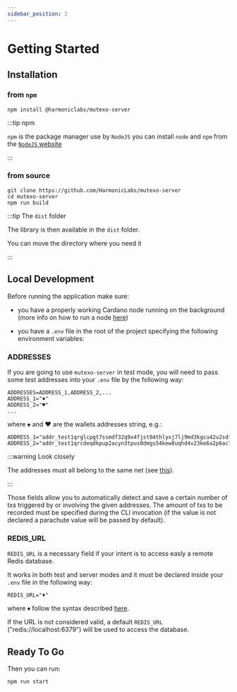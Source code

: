 ```yaml
---
sidebar_position: 2
---
```


# Getting Started

## Installation

### from `npm`
```
npm install @harmoniclabs/mutexo-server
```

:::tip npm

`npm` is the package manager use by `NodeJS` you can install `node` and `npm` from the [`NodeJS` website](https://nodejs.org/en/)

:::

### from source

```
git clone https://github.com/HarmonicLabs/mutexo-server
cd mutexo-server
npm run build
```

:::tip The `dist` folder

The library is then available in the `dist` folder.

You can move the directory where you need it

:::

## Local Development

Before running the application make sure:

* you have a properly working Cardano node running on the background (more info on how to run a node [here](https://developers.cardano.org/docs/get-started/cardano-node/running-cardano/))

* you have a `.env` file in the root of the project specifying the following environment variables:

### ADDRESSES

If you are going to use `mutexo-server` in test mode, you will need to pass some test addresses into your `.env` file by the following way:

```
ADDRESSES=ADDRESS_1,ADDRESS_2,...
ADDRESS_1="♠"
ADDRESS_2="♥"
...
```

where ♠ and ♥ are the wallets addresses string, e.g.:

```
ADDRESS_1="addr_test1qrglcpgt7ssmdf32q9x4fjst04thlyxj7lj9md3kgcu42u2sdfsuhtax90u3pyxdc73wshpfw24jj2p4m8g30es3ej8ql9d3gg"
ADDRESS_2="addr_test1qrcdeqdkpup2acyn3tpus0dmgs54kew8uqhd4v23ke6a2p6ac7yptelhy9alxgma2l9xfcxme2pl0ruun7jvslfs7pqqufnp59"
```

:::warning Look closely

The addresses must all belong to the same net (see [this](https://cips.cardano.org/cip/CIP-19)).

:::

Those fields allow you to automatically detect and save a certain number of txs triggered by or involving the given addresses. The amount of txs to be recorded must be specified during the CLI invocation (if the value is not declared a parachute value will be passed by default).

### REDIS_URL

`REDIS_URL` is a necessary field if your intent is to access easly a remote Redis database.

It works in both test and server modes and it must be declared inside your `.env` file in the following way:

```
REDIS_URL="♦"
```

where ♦ follow the syntax described [here](https://github.com/redis/node-redis/blob/master/docs/client-configuration.md).

If the URL is not considered valid, a default `REDIS_URL` ("redis://localhost:6379") will be used to access the database.

## Ready To Go

Then you can run:

```
npm run start
```